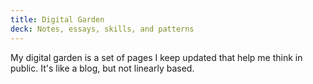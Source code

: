 ```yaml
---
title: Digital Garden
deck: Notes, essays, skills, and patterns
---
```


My digital garden is a set of pages I keep updated that help me think in public. It's like a blog, but not linearly based.